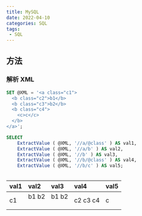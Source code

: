```yaml
---
title: MySQL
date: 2022-04-10
categories: SQL
tags:
 - SQL
---
```


## 方法

### 解析 XML

```sql
SET @XML = '<a class="c1">
  <b class="c2">b1</b>
  <b class="c3">b2</b>
  <b class="c4">
    <c>c</c>
  </b>
</a>';

SELECT
	ExtractValue ( @XML, '//a/@class' ) AS val1,
	ExtractValue ( @XML, '//a/b' ) AS val2,
	ExtractValue ( @XML, '//b' ) AS val3,
	ExtractValue ( @XML, '//b/@class' ) AS val4,
	ExtractValue ( @XML, '//b/c' ) AS val5;
	
```

| val1 | val2                  | val3                  | val4     | val5 |
| :--- | :-------------------- | :-------------------- | :------- | :--- |
| c1   | b1 b2 <br/>     <br/> | b1 b2 <br/>     <br/> | c2 c3 c4 | c    |

